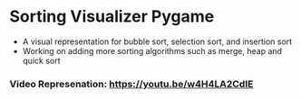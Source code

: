 # Sorting Visualizer Pygame
- A visual representation for bubble sort, selection sort, and insertion sort
- Working on adding more sorting algorithms such as merge, heap and quick sort

### Video Represenation: https://youtu.be/w4H4LA2CdIE
